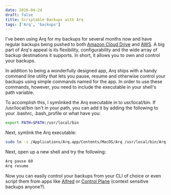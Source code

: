 ```yaml
---
date: 2016-04-24
draft: false
title: Scriptable Backups with Arq
tags: ['Arq', 'backups']
---
```


I've been using Arq for my backups for several months now and have regular backups being pushed to both [Amazon Cloud Drive](https://www.amazon.com/clouddrive) and [AWS](https://aws.amazon.com). A big part of Arq's appeal is its flexibility, configurability and the wide array of backup destinations it supports. In short, it allows you to own and control your backups.<!-- excerpt -->

In addition to being a wonderfully designed app, Arq ships with a handy command line utility that lets you pause, resume and otherwise control your backups using simple commands named for the app. In order to use these commands, however, you need to include the executable in your shell's path variable.

To accomplish this, I symlinked the Arq executable in to usr/local/bin. If /usr/local/bin isn't in your path, you can add it by adding the following to your .bashrc, .bash_profile or what have you:

```bash
export PATH=$PATH:/usr/local/bin
```

Next, symlink the Arq executable:

```bash
sudo ln -s /Applications/Arq.app/Contents/MacOS/Arq /usr/local/bin/Arq
```

Next, open up a new shell and try the following:

```bash
Arq pause 60
Arq resume
```

Now you can easily control your backups from your CLI of choice or even script them from apps like [Alfred](https://www.alfredapp.com/) or [Control Plane](http://www.controlplaneapp.com/) (context sensitive backups anyone?).
